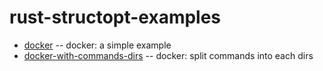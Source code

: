 # rust-structopt-examples

* [docker](./docker) -- docker: a simple example
* [docker-with-commands-dirs](./docker-with-commands-dirs) -- docker: split commands into each dirs

